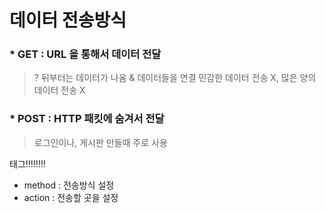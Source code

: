 # 데이터 전송방식

### * GET : URL 을 통해서 데이터 전달 

  >   ?   뒤부터는 데이터가 나옴
  >   &   데이터들을 연결
  >   민감한 데이터 전송 X, 많은 양의 데이터 전송 X

### * POST : HTTP 패킷에 숨겨서 전달

  > 로그인이나, 게시판 만들때 주로 사용


<form> 태그!!!!!!!!


 - method : 전송방식 설정
 - action : 전송할 곳을 설정

